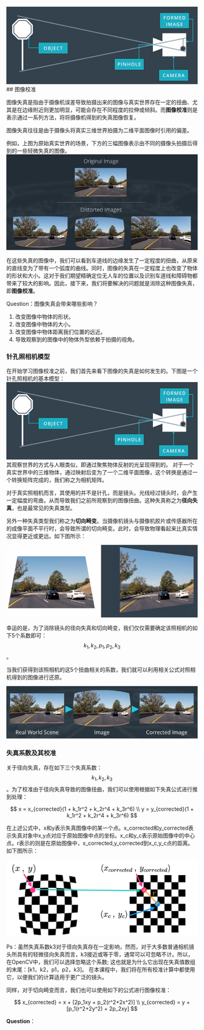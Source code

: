 ![](/assets/34.jpg)## 图像校准

图像失真是指由于摄像机误差导致拍摄出来的图像与真实世界存在一定的扭曲、尤其是在边缘附近则更加明显，可能会存在不同程度的拉伸或倾斜。而**图像校准**则是表示通过一系列方法，将将摄像机得到的失真图像恢复。

图像失真往往是由于摄像头将真实三维世界拍摄为二维平面图像时引用的偏差。

例如，上图为原始真实世界的场景，下方的三幅图像表示由不同的摄像头拍摄后得到的一些轻微失真的图像。
![失真图像](/assets/33.jpg)

在这些失真的图像中，我们可以看到车道线的边缘发生了一定程度的扭曲，从原来的直线变为了带有一个弧度的曲线。同时，图像的失真在一定程度上也改变了物体的形状和大小。这对于我们期望精确定位无人车的位置以及识别车道线和障碍物都带来了较大的影响。因此，接下来，我们将要解决的问题就是消除这种图像失真，即**图像校准**。

Question：图像失真会带来哪些影响？

1. 改变图像中物体的形状。
2. 改变图像中物体的大小。
3. 改变图像中物体距离我们位置的远近。
4. 导致观察到的图像中的物体外型依赖于拍摄的视角。

### 针孔照相机模型

在开始学习图像校准之前，我们首先来看下图像的失真是如何发生的。下图是一个针孔照相机的基本模型：
![针孔照相机](/assets/34.jpg)
其观察世界的方式与人眼类似，即通过聚焦物体反射的光呈现得到的。
对于一个真实世界中的三维物体，通过映射后变为了一个二维平面图像，这个转换是通过一个转换矩阵完成的，我们称之为相机矩阵。

对于真实照相机而言，其使用的并不是针孔，而是镜头。光线经过镜头时，会产生一定幅度的弯曲，从而导致我们之前所观察到的图像扭曲。这种失真称之为**径向失真**，也是最常见的失真类型。

另外一种失真类型我们称之为**切向畸变**。当摄像机镜头与摄像机胶片或传感器所在的成像平面不平行时，会导致所谓的切向畸变。此时，会导致物理看起来比真实情况显得更近或更远。如下图所示：

![切向畸变](/assets/36.jpg)

幸运的是，为了消除镜头的径向失真和切向畸变，我们仅仅需要确定该照相机的如下5个系数即可：$$k_1, k_2, p_1, p_2, k_3$$。

当我们获得到该照相机的这5个扭曲相关的系数，我们就可以利用相关公式对照相机得到的图像进行还原。

![图像校准](/assets/37.jpg)

### 失真系数及其校准

关于径向失真，存在如下三个失真系数：$$k_1, k_2, k_3$$。为了校准由于径向失真导致的图像扭曲，我们可以使用根据如下失真公式进行推到处理：

$$
x = x_{corrected}(1 + k_1r^2 + k_2r^4 + k_3r^6)
\\
y = y_{corrected}(1 + k_1r^2 + k_2r^4 + k_3r^6)
$$

在上述公式中，x和y表示失真图像中的某一个点。x_corrected和y_corrected表示失真对象中x,y点对应于原始图像中点的坐标。x_c和y_c表示原始图像中的中心点。r表示的则是在原始图像中，x_corrected,y_corrected到x_c,y_c点的距离。如下图所示：

![计算逻辑](/assets/38.jpg)

Ps：虽然失真系数k3对于径向失真存在一定影响，然而，对于大多数普通相机镜头所具有的轻微径向失真而言，k3接近或等于零，通常可以可忽略不计。所以，在OpenCV中，我们可以选择忽略这个系数; 这也就是为什么它出现在失真值数组的末尾：[k1，k2，p1，p2，k3]。 在本课程中，我们将在所有校准计算中都使用它，以便我们的计算适用于更广泛的镜头。

同样，对于切向畸变而言，我们也可以使用如下的公式进行图像校准：

$$
x_{corrected} = x + [2p_1xy + p_2(r^2+2x^2)]
\\
y_{corrected} = y + [p_1(r^2+2y^2) + 2p_2xy]
$$

**Question**：
